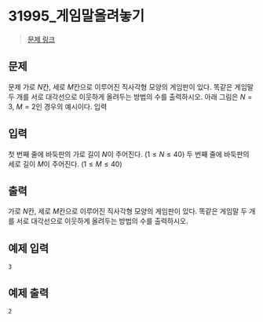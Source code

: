 # 31995_게임말올려놓기

> [문제 링크](https://www.acmicpc.net/problem/31995)

## 문제
문제 가로 $N$칸, 세로 $M$칸으로 이루어진 직사각형 모양의 게임판이 있다. 똑같은 게임말 두 개를 서로 대각선으로 이웃하게 올려두는 방법의 수를 출력하시오. 아래 그림은 $N = 3$, $M = 2$인 경우의 예시이다. 입력

## 입력
첫 번째 줄에 바둑판의 가로 길이 $N$이 주어진다. $(1 \le N \le 40)$ 두 번째 줄에 바둑판의 세로 길이 $M$이 주어진다. $(1 \le M \le 40)$

## 출력
가로 $N$칸, 세로 $M$칸으로 이루어진 직사각형 모양의 게임판이 있다. 똑같은 게임말 두 개를 서로 대각선으로 이웃하게 올려두는 방법의 수를 출력하시오.

## 예제 입력
```
3
```

## 예제 출력
```
2
```
